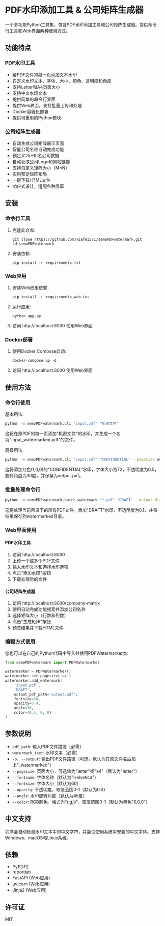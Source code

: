 # PDF水印添加工具 & 公司矩阵生成器

一个多功能Python工具集，包含PDF水印添加工具和公司矩阵生成器。提供命令行工具和Web界面两种使用方式。

## 功能特点

### PDF水印工具
- 给PDF文件的每一页添加文本水印
- 自定义水印文本、字体、大小、颜色、透明度和角度
- 支持Letter和A4页面大小
- 支持中文水印文本
- 提供简单的命令行界面
- 提供Web界面，支持批量上传和处理
- Docker容器化部署
- 提供可重用的Python模块

### 公司矩阵生成器
- 自动生成公司矩阵展示页面
- 智能公司名称自动完成功能
- 预定义25+知名公司数据
- 自动获取公司Logo和网站链接
- 支持自定义矩阵大小（M×N）
- 实时预览矩阵布局
- 一键下载HTML文件
- 响应式设计，适配各种屏幕

## 安装

### 命令行工具

1. 克隆此仓库:
   ```
   git clone https://github.com/xiafei571/semoPDFwatermark.git
   cd semoPDFwatermark
   ```

2. 安装依赖:
   ```
   pip install -r requirements.txt
   ```

### Web应用

1. 安装Web应用依赖:
   ```
   pip install -r requirements_web.txt
   ```

2. 运行应用:
   ```
   python app.py
   ```

3. 访问 http://localhost:8000 使用Web界面

### Docker部署

1. 使用Docker Compose启动:
   ```
   docker-compose up -d
   ```

2. 访问 http://localhost:8000 使用Web界面

## 使用方法

### 命令行使用

基本用法:

```bash
python -m semoPDFwatermark.cli "input.pdf" "机密文件"
```

这将在原PDF的每一页添加"机密文件"的水印，并生成一个名为"input_watermarked.pdf"的文件。

高级用法:

```bash
python -m semoPDFwatermark.cli "input.pdf" "CONFIDENTIAL" --pagesize a4 --fontsize 72 --opacity 0.5 --angle 30 --color 1,0,0 -o output.pdf
```

这将添加红色(1,0,0)的"CONFIDENTIAL"水印，字体大小为72，不透明度为0.5，旋转角度为30度，并保存为output.pdf。

### 批量处理命令行

```bash
python -m semoPDFwatermark.batch_watermark "*.pdf" "DRAFT" --output-dir ./watermarked --opacity 0.1
```

这将处理当前目录下的所有PDF文件，添加"DRAFT"水印，不透明度为0.1，并将结果保存到watermarked目录。

### Web界面使用

#### PDF水印工具
1. 访问 http://localhost:8000
2. 上传一个或多个PDF文件
3. 输入水印文本和选择水印选项
4. 点击"添加水印"按钮
5. 下载处理后的文件

#### 公司矩阵生成器
1. 访问 http://localhost:8000/company-matrix
2. 使用自动完成功能搜索并添加公司名称
3. 选择矩阵大小（行数和列数）
4. 点击"生成矩阵"按钮
5. 预览结果并下载HTML文件

### 编程方式使用

您也可以在自己的Python代码中导入并使用PDFWatermarker类:

```python
from semoPDFwatermark import PDFWatermarker

watermarker = PDFWatermarker()
watermarker.set_pagesize('a4')
watermarker.add_watermark(
    'input.pdf',
    'DRAFT',
    output_pdf_path='output.pdf',
    fontsize=50,
    opacity=0.4,
    angle=30,
    color=(0.5, 0, 0)
)
```

## 参数说明

- `pdf_path`: 输入PDF文件路径（必需）
- `watermark_text`: 水印文本（必需）
- `-o, --output`: 输出PDF文件路径（可选，默认为在原文件名后加上"_watermarked"）
- `--pagesize`: 页面大小，可选值为"letter"或"a4"（默认为"letter"）
- `--fontname`: 字体名称（默认为"Helvetica"）
- `--fontsize`: 字体大小（默认为60）
- `--opacity`: 不透明度，取值范围0-1（默认为0.3）
- `--angle`: 水印旋转角度（默认为45度）
- `--color`: RGB颜色，格式为"r,g,b"，取值范围0-1（默认为黑色"0,0,0"）

## 中文支持

程序会自动检测水印文本中的中文字符，并尝试使用系统中安装的中文字体。支持Windows、macOS和Linux系统。

## 依赖

- PyPDF2
- reportlab
- FastAPI (Web应用)
- uvicorn (Web应用)
- Jinja2 (Web应用)

## 许可证

MIT 
